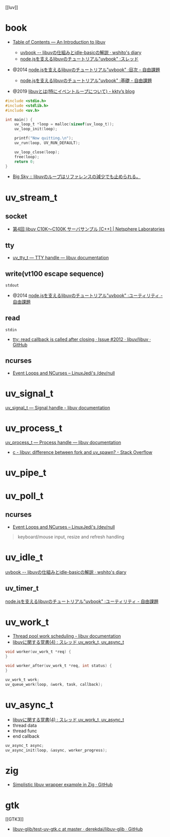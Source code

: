 [[luv]]

# book
- [Table of Contents — An Introduction to libuv](https://nikhilm.github.io/uvbook/)
	- [uvbook -- libuvの仕組みとidle-basicの解説 · wshito's diary](http://diary.wshito.com/comp/lisp/uvbook/uvbook-idle-basic/)
	- [node.jsを支えるlibuvのチュートリアル"uvbook" :スレッド](https://kimitok.hateblo.jp/entry/2014/04/16/223643) 

- @2014 [node.jsを支えるlibuvのチュートリアル"uvbook" :目次 - 自由課題](https://kimitok.hateblo.jp/entry/2014/03/30/184206)
	- [node.jsを支えるlibuvのチュートリアル"uvbook" :基礎 - 自由課題](https://kimitok.hateblo.jp/entry/2014/03/30/185544)

- @2019 [libuvとは(特にイベントループについて) - kkty’s blog](https://blog.kkty.jp/entry/2019/01/11/195601)

```c
#include <stdio.h>
#include <stdlib.h>
#include <uv.h>

int main() {
    uv_loop_t *loop = malloc(sizeof(uv_loop_t));
    uv_loop_init(loop);

    printf("Now quitting.\n");
    uv_run(loop, UV_RUN_DEFAULT);

    uv_loop_close(loop);
    free(loop);
    return 0;
}
```

- [Big Sky :: libuvのループはリファレンスの減少でも止められる。](https://mattn.kaoriya.net/software/lang/c/20111213134522.htm)

# uv_stream_t
## socket
- [第4回 libuv C10K〜C100K サーバサンプル [C++] | Netsphere Laboratories](https://www.nslabs.jp/libuv-c10k-server.rhtml)

## tty
- [uv_tty_t — TTY handle — libuv documentation](http://docs.libuv.org/en/v1.x/tty.html)

## write(vt100 escape sequence)
`stdout`
- @2014 [node.jsを支えるlibuvのチュートリアル"uvbook" :ユーティリティ - 自由課題](https://kimitok.hateblo.jp/entry/2014/04/24/231854)

## read
`stdin`
- [tty: read callback is called after closing · Issue #2012 · libuv/libuv · GitHub](https://github.com/libuv/libuv/issues/2012)

## ncurses
- [Event Loops and NCurses – LinuxJedi's /dev/null](https://linuxjedi.co.uk/2020/04/29/event-loops-and-ncurses/)

# uv_signal_t
[uv_signal_t — Signal handle - libuv documentation](https://docs.libuv.org/en/v1.x/signal.html)

# uv_process_t
[uv_process_t — Process handle — libuv documentation](http://docs.libuv.org/en/v1.x/process.html)
- [c - libuv: difference between fork and uv_spawn? - Stack Overflow](https://stackoverflow.com/questions/70031085/libuv-difference-between-fork-and-uv-spawn)


# uv_pipe_t

# uv_poll_t
## ncurses
- [Event Loops and NCurses – LinuxJedi's /dev/null](https://linuxjedi.co.uk/2020/04/29/event-loops-and-ncurses/)
> keyboard/mouse input, resize and refresh handling

# uv_idle_t
[uvbook -- libuvの仕組みとidle-basicの解説 · wshito's diary](http://diary.wshito.com/comp/lisp/uvbook/uvbook-idle-basic/)

## uv_timer_t
[node.jsを支えるlibuvのチュートリアル"uvbook" :ユーティリティ - 自由課題](https://kimitok.hateblo.jp/entry/2014/04/24/231854)

# uv_work_t
- [Thread pool work scheduling - libuv documentation](https://docs.libuv.org/en/v1.x/threadpool.html)
- [libuvに関する覚書(4) : スレッド uv_work_t, uv_async_t](https://www.usagi1975.com/052220180938/)

```c
void worker(uv_work_t *req) {
}

void worker_after(uv_work_t *req, int status) {
}

uv_work_t work;
uv_queue_work(loop, &work, task, callback);
```

# uv_async_t
- [libuvに関する覚書(4) : スレッド uv_work_t, uv_async_t](https://www.usagi1975.com/052220180938/)
- thread data
- thread func
- end callback

```c
uv_async_t async;
uv_async_init(loop, &async, worker_progress);
```

# zig
- [Simplistic libuv wrapper example in Zig · GitHub](https://gist.github.com/Qix-/a53c46b0ff25a38a24a49c1dcea28d54)

# gtk
[[GTK3]]
- [libuv-glib/test-uv-gtk.c at master · derekdai/libuv-glib · GitHub](https://github.com/derekdai/libuv-glib/blob/master/test-uv-gtk.c)

